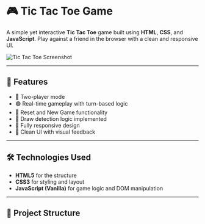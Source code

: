 # 🎮 Tic Tac Toe Game

A simple yet interactive **Tic Tac Toe** game built using **HTML**, **CSS**, and **JavaScript**. Play against a friend in the browser with a clean and responsive UI.

![Tic Tac Toe Screenshot](https://raw.githubusercontent.com/mukuld86/Tic-Tac-Toe/main/screenshot.png) <!-- Replace with an actual screenshot if available -->

---

## 🚀 Features

- 🎯 Two-player mode
- 🟢 Real-time gameplay with turn-based logic
- 🔄 Reset and New Game functionality
- 🧠 Draw detection logic implemented
- 📱 Fully responsive design
- 🎨 Clean UI with visual feedback

---

## 🛠️ Technologies Used

- **HTML5** for the structure  
- **CSS3** for styling and layout  
- **JavaScript (Vanilla)** for game logic and DOM manipulation

---

## 📂 Project Structure

